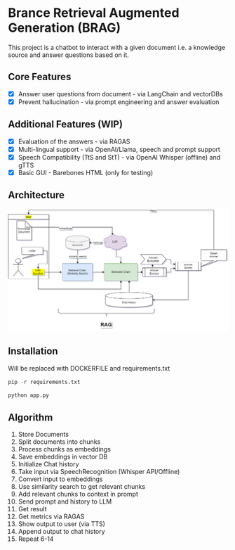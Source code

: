 # Brance Retrieval Augmented Generation (BRAG)

This project is a chatbot to interact with a given document i.e. a knowledge source and answer questions based on it.

## Core Features

- [x] Answer user questions from document - via LangChain and vectorDBs
- [x] Prevent hallucination - via prompt engineering and answer evaluation

## Additional Features (WIP)
- [x] Evaluation of the answers - via RAGAS
- [x] Multi-lingual support - via OpenAI/Llama, speech and prompt support
- [x] Speech Compatibility (TtS and StT) - via OpenAI Whisper (offline) and gTTS
- [x] Basic GUI - Barebones HTML (only for testing)

## Architecture
![BRAG Architecture](https://github.com/kinshukdua/BRAG/blob/main/writeup/architecture.png?raw=true)

## Installation

Will be replaced with DOCKERFILE and requirements.txt

```python
pip -r requirements.txt
```

```python
python app.py
```

## Algorithm

1. Store Documents
2. Split documents into chunks
3. Process chunks as embeddings
4. Save embeddings in vector DB
5. Initialize Chat history
6. Take input via SpeechRecognition (Whisper API/Offline)
7. Convert input to embeddings
8. Use similarity search to get relevant chunks
9. Add relevant chunks to context in prompt 
10. Send prompt and history to LLM
11. Get result
12. Get metrics via RAGAS
13. Show output to user (via TTS)
14. Append output to chat history
15. Repeat 6-14

